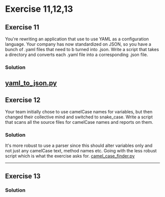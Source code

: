 # Exercise 11,12,13

## Exercise 11
You're rewriting an application that use to use YAML as a configuration language.
Your company has now standardized on JSON, so you have a bunch of .yaml files that
need to b turned into .json. Write a script that takes a directory and converts each
.yaml file into a corresponding .json file.

### Solution
[yaml_to_json.py](./yaml_to_json.py)
---

## Exercise 12
Your team initially chose to use camelCase names for variables, but then changed their
collective mind and switched to snake_case. Write a script that scans all the source
files for camelCase names and reports on them.

### Solution
It's more robust to use a parser since this should alter variables only and not 
just any camelCase text, method names etc. Going with the less robust script which
is what the exercise asks for.
[camel_case_finder.py](./camel_case_finder.py)

---

## Exercise 13

### Solution


